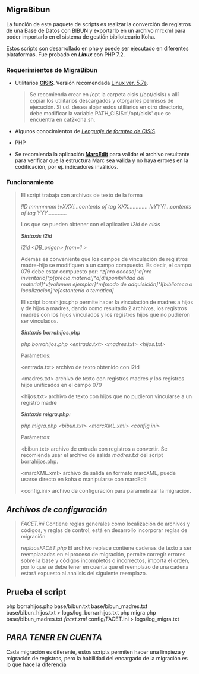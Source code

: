 **MigraBibun**
------------

La función de este paquete de scripts es realizar la converción de registros de una Base de Datos con BIBUN y exportarlo en un archivo mrcxml para poder importarlo en el sistema de gestión bibliotecario Koha.

Estos scripts son desarrollado en php y puede ser ejecutado en diferentes plataformas. Fue probado en ***Linux*** con PHP 7.2.

### Requerimientos de **MigraBibun**

- Utilitarios [**CISIS**](http://wiki.bireme.org/es/index.php/CISIS).
  Versión recomendada [Linux ver.
  5.7e](https://github.com/bireme/cisis/releases/download/64bits-5.7e-1030/cisis-64bits-5.7e-1030.tar.gz).

    > Se recomienda crear en /opt la carpeta cisis (/opt/cisis) y allí copiar los utilitarios descargados y otorgarles permisos de ejecución.
    Si ud. desea alojar estos utiliarios en otro directorio, debe modificar la variable PATH_CISIS='/opt/cisis' que se encuentra en cat2koha.sh. 
 
- Algunos conocimientos de [*Lenguaje de formteo de CISIS*](<http://modelo.bvsalud.org/download/cisis/CISIS-LinguagemFormato4-es.pdf>).
- PHP
- Se recomienda la aplicación [**MarcEdit**](<https://marcedit.reeset.net/>) para validar el archivo resultante para verificar que la estructura Marc sea válida y no haya errores en la codificación, por ej. indicadores inválidos.

### **Funcionamiento**

> El script trabaja con archivos de texto de la forma
> 
> *!ID mmmmmm*
> *!vXXX!...contents of tag XXX.............*
> *!vYYY!...contents of tag YYY.............*
>
> Los que se pueden obtener con el aplicativo *i2id* de *cisis*
>
>  ***Sintaxis i2id***
>
>  *i2id <DB_origen> from=1 > <archivo de salida>*
>
> Además es conveniente que los campos de vinculación de registros madre-hijo se modifiquen a un campo compuesto. Es decir, el campo 079 debe estar compuesto por: 
>  *^z[nro acceso]^a[nro inventario]^p[precio material]^d[disponibilidad del material]^v[volumen ejemplar]^m[modo de adquisición]^l[biblioteca o localizacion]^e[estantería o temática]*
>
>  El script borrahijos.php permite hacer la vinculación de madres a hijos y de hijos a madres, dando como resultado 2 archivos, los registros madres con los hijos vinculados y los registros hijos que no pudieron ser vinculados.
>
>  ***Sintaxis borrahijos.php***
>
>  *php borrahijos.php <entrada.txt> <madres.txt> <hijos.txt>*
>
>  Parámetros:
>
>  <entrada.txt> archivo de texto obtenido con i2id
>
>  <madres.txt> archivo de texto con registros madres y los registros hijos unificados en el campo 079
>
>  <hijos.txt> archivo de texto con hijos que no pudieron vincularse a un registro madre
>
>  ***Sintaxis migra.php:***
>
>  *php migra.php <bibun.txt> <marcXML.xml> <config.ini>*
>
>  Parámetros:
>
>  <bibun.txt> archivo de entrada con registros a convertir. Se recomienda usar el archivo de salida *madres.txt* del script borrahijos.php.
>
>  <marcXML.xml> archivo de salida en formato marcXML, puede usarse directo en koha o manipularse con marcEdit
>
>  <config.ini> archivo de configuración para parametrizar la migración.
>
## ***Archivos de configuración***
>  
>  *FACET.ini*
>  Contiene reglas generales como localización de archivos y códigos, y reglas de control, está en desarrollo incorporar reglas de migración
> 
>  *replaceFACET.php*
>  El archivo replace contiene cadenas de texto a ser reemplazadas en el proceso de migración, permite corregir errores sobre la base y códigos incompletos o incorrectos, importa el orden, por lo que se debe tener en cuenta que el reemplazo de una cadena estará expuesto al analisis del siguiente reemplazo.
>
>
## Prueba el script
php borrahijos.php base/bibun.txt base/bibun_madres.txt base/bibun_hijos.txt > logs/log_borrarhijos.txt 
php migra.php base/bibun_madres.txt *facet.xml* config/FACET.ini > logs/log_migra.txt

## ***PARA TENER EN CUENTA***
Cada migración es diferente, estos scripts permiten hacer una limpieza y migración de registros, pero la habilidad del encargado de la migración es lo que hace la diferencia
